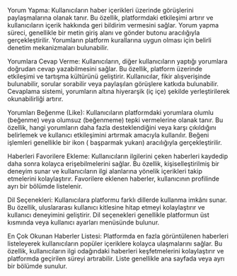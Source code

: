 Yorum Yapma: Kullanıcıların haber içerikleri üzerinde görüşlerini paylaşmalarına olanak tanır. Bu özellik, platformdaki etkileşimi artırır ve kullanıcıların içerik hakkında geri bildirim vermesini sağlar. Yorum yapma süreci, genellikle bir metin giriş alanı ve gönder butonu aracılığıyla gerçekleştirilir. Yorumların platform kurallarına uygun olması için belirli denetim mekanizmaları bulunabilir.

Yorumlara Cevap Verme: Kullanıcıların, diğer kullanıcıların yaptığı yorumlara doğrudan cevap yazabilmesini sağlar. Bu özellik, platform üzerinde etkileşimi ve tartışma kültürünü geliştirir. Kullanıcılar, fikir alışverişinde bulunabilir, sorular sorabilir veya paylaşılan görüşlere katkıda bulunabilir. Cevaplama sistemi, yorumların altına hiyerarşik (iç içe) şekilde yerleştirilerek okunabilirliği artırır.

Yorumları Beğenme (Like): Kullanıcıların platformdaki yorumlara olumlu (beğenme) veya olumsuz (beğenmeme) tepki vermelerine olanak tanır. Bu özellik, hangi yorumların daha fazla desteklendiğini veya karşı çıkıldığını belirlemek ve kullanıcı etkileşimini artırmak amacıyla kullanılır. Beğeni işlemleri genellikle bir ikon ( başparmak yukarı)  aracılığıyla gerçekleştirilir.

Haberleri Favorilere Ekleme: Kullanıcıların ilgilerini çeken haberleri kaydedip daha sonra kolayca erişebilmelerini sağlar. Bu özellik, kişiselleştirilmiş bir deneyim sunar ve kullanıcıların ilgi alanlarına yönelik içerikleri takip etmelerini kolaylaştırır. Favorilere eklenen haberler, kullanıcının profilinde ayrı bir bölümde listelenir.

Dil Seçenekleri: Kullanıcılara platformu farklı dillerde kullanma imkânı sunar. Bu özellik, uluslararası kullanıcı kitlesine hitap etmeyi kolaylaştırır ve kullanıcı deneyimini geliştirir. Dil seçenekleri genellikle platformun üst kısmında veya kullanıcı ayarları menüsünde bulunur.

En Çok Okunan Haberler Listesi: Platformda en fazla görüntülenen haberleri listeleyerek kullanıcıların popüler içeriklere kolayca ulaşmalarını sağlar. Bu özellik, kullanıcıların ilgi odağındaki haberleri keşfetmelerini kolaylaştırır ve platformda geçirilen süreyi artırabilir. Liste genellikle ana sayfada veya ayrı bir bölümde sunulur.
